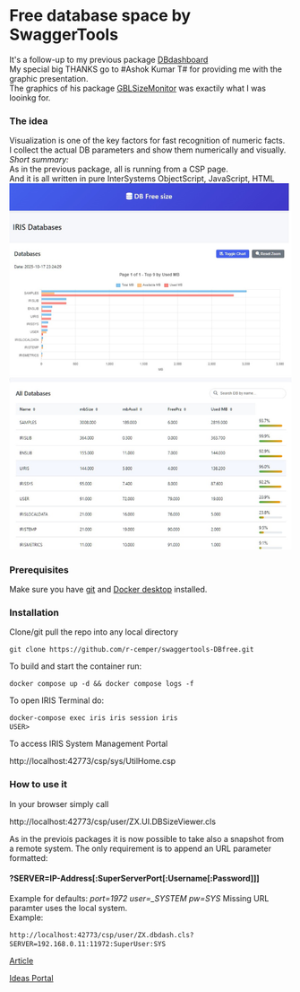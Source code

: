 # Free database space by SwaggerTools  
It's a follow-up to my previous package  [DBdashboard](https://github.com/r-cemper/DBdashboard)    
My special big THANKS go to #Ashok Kumar T# for providing me with the graphic presentation.   
The graphics of his package [GBLSizeMonitor](https://openexchange.intersystems.com/package/GBLSizeMonitor) was exactily what I was looinkg for.   

### The idea   
Visualization is one of the key factors for fast recognition of numeric facts.   
I collect the actual DB parameters and show them numerically and visually.    
_Short summary:_    
As in the previous package, all is running from a CSP page.   
And it is all written in pure InterSystems ObjectScript, JavaScript, HTML       
<img src="https://github.com/r-cemper/swaggertools-DBfree/blob/master/final.jpg" width=600>  
### Prerequisites
Make sure you have [git](https://git-scm.com/book/en/v2/Getting-Started-Installing-Git) and [Docker desktop](https://www.docker.com/products/docker-desktop) installed.
### Installation
Clone/git pull the repo into any local directory
```
git clone https://github.com/r-cemper/swaggertools-DBfree.git
```
To build and start the container run:
```
docker compose up -d && docker compose logs -f
```
To open IRIS Terminal do:
```
docker-compose exec iris iris session iris
USER>
```
To access IRIS System Management Portal  

http://localhost:42773/csp/sys/UtilHome.csp  

### How to use it
In your browser simply call   

http://localhost:42773/csp/user/ZX.UI.DBSizeViewer.cls   

As in the previois packages it is now possible to take also a snapshot from    
a remote system. The only requirement is to append an URL parameter formatted:   
#### ?SERVER=IP-Address[:SuperServerPort[:Username[:Password]]]
Example for defaults: _port=1972 user=\_SYSTEM pw=SYS_
Missing URL paramter uses the local system.    
Example:
```
http://localhost:42773/csp/user/ZX.dbdash.cls?SERVER=192.168.0.11:11972:SuperUser:SYS
```
[Article](https://community.intersystems.com/post/dashboard-database-free-space)    

[Ideas Portal](https://ideas.intersystems.com/ideas/DPI-I-799)   
